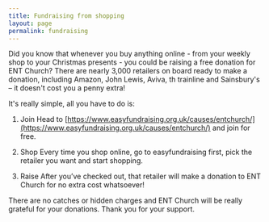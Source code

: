 ```yaml
---
title: Fundraising from shopping
layout: page
permalink: fundraising
---
```

Did you know that whenever you buy anything online - from your weekly shop to your Christmas presents - you could be raising a free donation for ENT Church?
There are nearly 3,000 retailers on board ready to make a donation, including Amazon, John Lewis, Aviva, th trainline and Sainsbury's – it doesn't cost you a penny extra!

It's really simple, all you have to do is:

1. Join Head to [https://www.easyfundraising.org.uk/causes/entchurch/](https://www.easyfundraising.org.uk/causes/entchurch/) and join for free.

2. Shop Every time you shop online, go to easyfundraising first, pick the retailer you want and start shopping.

3. Raise After you’ve checked out, that retailer will make a donation to ENT Church for no extra cost whatsoever!

There are no catches or hidden charges and ENT Church will be really grateful for your donations. Thank you for your support.